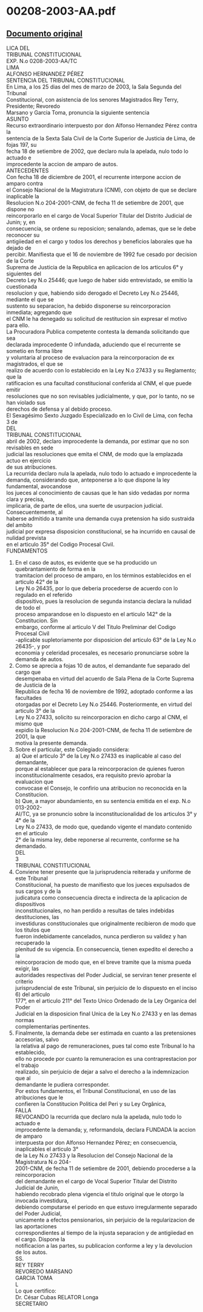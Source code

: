 
00208-2003-AA.pdf
=================
  
[Documento original](https://tc.gob.pe/jurisprudencia/2003/00208-2003-AA.pdf)  
---  
LICA DEL  
TRIBUNAL CONSTITUCIONAL  
EXP. N.o 0208-2003-AA/TC  
LIMA  
ALFONSO HERNANDEZ PÉREZ  
SENTENCIA DEL TRIBUNAL CONSTITUCIONAL  
En Lima, a los 25 dias del mes de marzo de 2003, la Sala Segunda del Tribunal  
Constitucional, con asistencia de los senores Magistrados Rey Terry, Presidente; Revoredo  
Marsano y Garcia Toma, pronuncia la siguiente sentencia  
ASUNTO  
Recurso extraordinario interpuesto por don Alfonso Hernandez Pérez contra la  
sentencia de la Sexta Sala Civil de la Corte Superior de Justicia de Lima, de fojas 197, su  
fecha 18 de setiembre de 2002, que declaro nula la apelada, nulo todo lo actuado e  
improcedente la accion de amparo de autos.  
ANTECEDENTES  
Con fecha 18 de diciembre de 2001, el recurrente interpone accion de amparo contra  
el Consejo Nacional de la Magistratura (CNM), con objeto de que se declare inaplicable la  
Resolucion N.o 204-2001-CNM, de fecha 11 de setiembre de 2001, que dispone no  
reincorporarlo en el cargo de Vocal Superior Titular del Distrito Judicial de Junin; y, en  
consecuencia, se ordene su reposicion; senalando, ademas, que se le debe reconocer su  
antigiiedad en el cargo y todos los derechos y beneficios laborales que ha dejado de  
percibir. Manifiesta que el 16 de noviembre de 1992 fue cesado por decision de la Corte  
Suprema de Justicia de la Republica en aplicacion de los articulos 6° y siguientes del  
Decreto Ley N.o 25446; que luego de haber sido entrevistado, se emitio la cuestionada  
resolucion y que, habiendo sido derogado el Decreto Ley N.o 25446, mediante el que se  
sustento su separacion, ha debido disponerse su reincorporacion inmediata; agregando que  
el CNM le ha denegado su solicitud de restitucion sin expresar el motivo para ello.  
La Procuradora Publica competente contesta la demanda solicitando que sea  
declarada improcedente O infundada, aduciendo que el recurrente se sometio en forma libre  
y voluntaria al proceso de evaluacion para la reincorporacion de ex magistrados, el que se  
realizo de acuerdo con lo establecido en la Ley N.o 27433 y su Reglamento; que la  
ratificacion es una facultad constitucional conferida al CNM, el que puede emitir  
resoluciones que no son revisables judicialmente, y que, por lo tanto, no se han violado sus  
derechos de defensa y al debido proceso.  
El Sexagésimo Sexto Juzgado Especializado en lo Civil de Lima, con fecha 3 de  
DEL  
TRIBUNAL CONSTITUCIONAL  
abril de 2002, declaro improcedente la demanda, por estimar que no son revisables en sede  
judicial las resoluciones que emita el CNM, de modo que la emplazada actuo en ejercicio  
de sus atribuciones.  
La recurrida declaro nula la apelada, nulo todo lo actuado e improcedente la  
demanda, considerando que, anteponerse a lo que dispone la ley fundamental, avocandose  
los jueces al conocimiento de causas que le han sido vedadas por norma clara y precisa,  
implicaria, de parte de ellos, una suerte de usurpacion judicial. Consecuentemente, al  
haberse admitido a tramite una demanda cuya pretension ha sido sustraida del ambito  
judicial por expresa disposicion constitucional, se ha incurrido en causal de nulidad prevista  
en el articulo 35° del Codigo Procesal Civil.  
FUNDAMENTOS  
1. En el caso de autos, es evidente que se ha producido un quebrantamiento de forma en la  
tramitacion del proceso de amparo, en los términos establecidos en el articulo 42° de la  
Ley N.o 26435, por lo que deberia procederse de acuerdo con lo regulado en el referido  
dispositivo, pues la resolucion de segunda instancia declara la nulidad de todo el  
proceso amparandose en lo dispuesto en el articulo 142° de la Constitucion. Sin  
embargo, conforme al articulo V del Titulo Preliminar del Codigo Procesal Civil  
-aplicable supletoriamente por disposicion del articulo 63° de la Ley N.o 26435-, y por  
economia y celeridad procesales, es necesario pronunciarse sobre la demanda de autos.  
2. Como se aprecia a fojas 10 de autos, el demandante fue separado del cargo que  
desempenaba en virtud del acuerdo de Sala Plena de la Corte Suprema de Justicia de la  
Republica de fecha 16 de noviembre de 1992, adoptado conforme a las facultades  
otorgadas por el Decreto Ley N.o 25446. Posteriormente, en virtud del articulo 3° de la  
Ley N.o 27433, solicito su reincorporacion en dicho cargo al CNM, el mismo que  
expidio la Resolucion N.o 204-2001-CNM, de fecha 11 de setiembre de 2001, la que  
motiva la presente demanda.  
3. Sobre el particular, este Colegiado considera:  
a) Que el articulo 3° de la Ley N.o 27433 es inaplicable al caso del demandante,  
porque al establecer que para la reincorporacion de quienes fueron  
inconstitucionalmente cesados, era requisito previo aprobar la evaluacion que  
convocase el Consejo, le confirio una atribucion no reconocida en la Constitucion.  
b) Que, a mayor abundamiento, en su sentencia emitida en el exp. N.o 013-2002-  
AI/TC, ya se pronuncio sobre la inconstitucionalidad de los articulos 3° y 4° de la  
Ley N.o 27433, de modo que, quedando vigente el mandato contenido en el articulo  
2° de la misma ley, debe reponerse al recurrente, conforme se ha demandado.  
DEL  
3  
TRIBUNAL CONSTITUCIONAL  
4. Conviene tener presente que la jurisprudencia reiterada y uniforme de este Tribunal  
Constitucional, ha puesto de manifiesto que los jueces expulsados de sus cargos y de la  
judicatura como consecuencia directa e indirecta de la aplicacion de dispositivos  
inconstitucionales, no han perdido a resultas de tales indebidas destituciones, las  
investiduras constitucionales que originalmente recibieron de modo que los titulos que  
fueron indebidamente cancelados, nunca perdieron su validez y han recuperado la  
plenitud de su vigencia. En consecuencia, tienen expedito el derecho a la  
reincorporacion de modo que, en el breve tramite que la misma pueda exigir, las  
autoridades respectivas del Poder Judicial, se serviran tener presente el criterio  
jurisprudencial de este Tribunal, sin perjuicio de lo dispuesto en el inciso 6) del articulo  
177°, en el articulo 211° del Texto Unico Ordenado de la Ley Organica del Poder  
Judicial en la disposicion final Unica de la Ley N.o 27433 y en las demas normas  
complementarias pertinentes.  
5. Finalmente, la demanda debe ser estimada en cuanto a las pretensiones accesorias, salvo  
la relativa al pago de remuneraciones, pues tal como este Tribunal lo ha establecido,  
ello no procede por cuanto la remuneracion es una contraprestacion por el trabajo  
realizado, sin perjuicio de dejar a salvo el derecho a la indemnizacion que al  
demandante le pudiera corresponder.  
Por estos fundamentos, el Tribunal Constitucional, en uso de las atribuciones que le  
confieren la Constitucion Politica del Peri y su Ley Orgânica,  
FALLA  
REVOCANDO la recurrida que declaro nula la apelada, nulo todo lo actuado e  
improcedente la demanda; y, reformandola, declara FUNDADA la accion de amparo  
interpuesta por don Alfonso Hernandez Pérez; en consecuencia, inaplicables el articulo 3°  
de la Ley N.o 27433 y la Resolucion del Consejo Nacional de la Magistratura N.o 204-  
2001-CNM, de fecha 11 de setiembre de 2001, debiendo procederse a la reincorporacion  
del demandante en el cargo de Vocal Superior Titular del Distrito Judicial de Junin,  
habiendo recobrado plena vigencia el titulo original que le otorgo la invocada investidura,  
debiendo computarse el periodo en que estuvo irregularmente separado del Poder Judicial,  
unicamente a efectos pensionarios, sin perjuicio de la regularizacion de las aportaciones  
correspondientes al tiempo de la injusta separacion y de antigiiedad en el cargo. Dispone la  
notificacion a las partes, su publicacion conforme a ley y la devolucion de los autos.  
SS.  
REY TERRY  
REVOREDO MARSANO  
GARCIA TOMA  
L  
Lo que certifico:  
Dr. César Cubas RELATOR Longa  
SECRETARIO